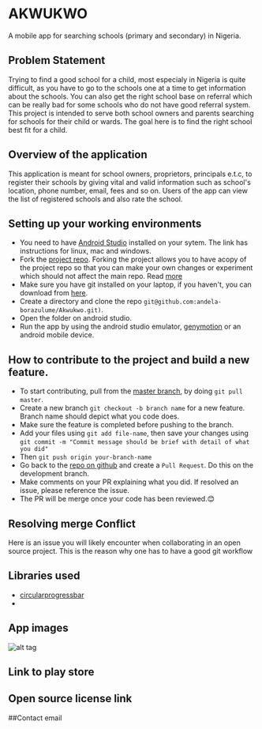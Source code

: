 # AKWUKWO

A mobile app for searching schools (primary and secondary) in Nigeria. 

## Problem Statement

Trying to find a good school for a child, most especialy in Nigeria is quite difficult, as you have to go to the schools one at a time to get information about the schools. You can also get the right school base on referral which can be really bad for some schools who do not have good referral system. This project is intended to serve both school owners and parents searching for schools for their child or wards. The goal here is to find the right school best fit for a  child.

## Overview of the application

This application is meant for school owners, proprietors, principals e.t.c, to register their schools by giving vital and valid information such as school's location, phone number, email, fees and so on. Users of the app can view the list of registered schools and also rate the school.

## Setting up your working environments

+ You need to have [Android Studio](https://developer.android.com/studio/install.html) installed on your sytem. The link has instructions for linux, mac and windows.
+ Fork the [project repo](https://github.com/andela-borazulume/Akwukwo). Forking the project allows you to have acopy of the project repo so that you can make your own changes or experiment which should not affect the main repo. Read [more](https://help.github.com/articles/fork-a-repo/)
+ Make sure you have git installed on your laptop, if you haven't, you can download from [here](https://git-scm.com/downloads). 
+ Create a directory and clone the repo `git@github.com:andela-borazulume/Akwukwo.git)`.
+ Open the folder on android studio.
+ Run the app by using the android studio emulator, [genymotion](https://www.genymotion.com/) or an android mobile device.

## How to contribute to the project and build a new feature.

+ To start contributing, pull from the [master branch](https://github.com/andela-borazulume/Akwukwo/tree/master), by doing `git pull master`.
+ Create a new branch `git checkout -b branch name` for a new feature. Branch name should depict what you code does.
+ Make sure the feature is completed before pushing to the branch.
+ Add your files using `git add file-name`, then save your changes using `git commit -m "Commit message should be brief with detail of what you did"`
+ Then `git push origin your-branch-name`
+ Go back to the [repo on github](https://github.com/andela-borazulume/Akwukwo/pulls) and create a `Pull Request`. Do this on the development branch.
+ Make comments on your PR explaining what you did. If resolved an issue, please reference the issue. 
+ The PR will be merge once your code has been reviewed.😊

## Resolving merge Conflict

Here is an issue you will likely encounter when collaborating in an open source project. This is the reason why one has to have a good git workflow

## Libraries used

+ [circularprogressbar](https://github.com/lopspower/CircularProgressBar)
+ 

## App images 

![alt tag](https://raw.githubusercontent.com/andela-borazulume/Akwukwo/master/githubImg.png)

## Link to play store
## Open source license link
##Contact email
